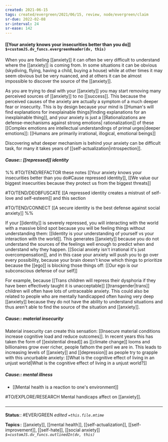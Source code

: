 ```yaml
---
created: 2021-06-15
tags: created/evergreen/2021/06/15, review, node/evergreen/claim
sr-due: 2022-02-08
sr-interval: 24
sr-ease: 142
---
```


#### [[Your anxiety knows your insecurities better than you do]] `$=customJS.dv_funcs.evergreenHeader(dv, this)`

When you are feeling [[anxiety]] it can often be very difficult to understand where the [[anxiety]] is coming from. In some situations it can be obvious (skydiving, flying, having a child, buying a house) while at other times it may seem obvious but be very nuanced, and at others it can be almost impossible to discover the source of the [[anxiety]].

As you are trying to deal with your [[anxiety]] you may start removing many perceived sources of [[anxiety]] to no [[success]]. This because the perceived causes of the anxiety are actually a symptom of a much deeper fear or insecurity. This is by design because your mind is [[Human's will find explanations for inexplainable things|finding explanations for an inexplainable thing]], and your anxiety is just a [[Rationalizations are defense-mechanisms against strong emotions| rationalization]] of these [[Complex emotions are intellectual understandings of primal urges|deeper emotions]]: [[Humans are primarily irrational, illogical, emotional beings]] 

Discovering what deeper mechanism is behind your anxiety can be difficult task, for many it takes years of [[self-actualization|introspection]]. 
 
 ##### Cause:: [[repressed]] identity
 
%%
#TO/TEND/REFACTOR these notes [[Your anxiety knows your insecurities better than you do#Cause repressed identity]], [[We value our biggest insecurities because they protect us from the biggest threats]]

 #TO/TEND/DEOBFUSCATE [[A repressed identity creates a mistrust of self-love and self-esteem]] and this section
 
 #TO/TEND/CONNECT [[A secure identity is the best defense against social anxiety]]
%%
 
If your [[identity]] is severely repressed, you will interacting with the world with a massive blind spot because you will be feeling things without understanding them: [[Identity is your understanding of yourself vs your interaction with the world]]. This generates [[anxiety]] because you do not understand the sources of the feelings well enough to predict when and understand why they happen. [[Social anxiety isn't irrational it's just overcompensation]], and in this case your anxiety will push you to go over every possibility, because your brain doesn't know which things to prioritize because the [[ego]] is blocking those things off: [[Our ego is our subconscious defense of our self]]

For example, because [[Trans children will repress their dysphoria if they have been effectively taught it is unacceptable]] [[transgender|trans]] children will often have lots of untraceable anxiety. This could also be related to people who are mentally handicapped often having very deep [[anxiety]] because they do not have the ability to understand situations and thus aren't able to find the source of the situation and [[anxiety]]. 


##### Cause:: material insecurity

Material insecurity can create this sensation: [[Insecure material conditions increase cognitive load and reduce outcomes]]. In recent years this has taken the form of [[existential dread]] as [[climate change]] looms and billionaires grow ever richer, people fathom the peril we are in. This leads to increasing levels of [[anxiety]] and [[depression]] as people try to grapple with this uncurbable anxiety: [[What is the cognitive effect of living in an unjust world|What is the cognitive effect of living in a unjust world?]]

##### Cause:: mental illness

- [[Mental health is a reaction to one's environment]]

#TO/EXPLORE/RESEARCH Mental handicaps affect on [[anxiety]]. 

### <hr class="footnote"/>

**Status**:: #EVER/GREEN
*edited `=this.file.mtime`*

**Topics**:: [[anxiety]], [[mental health]], [[self-actualization]], [[self-improvement]], [[self-hate]], [[social anxiety]] 
*`$=customJS.dv_funcs.outlinedIn(dv, this)`*
